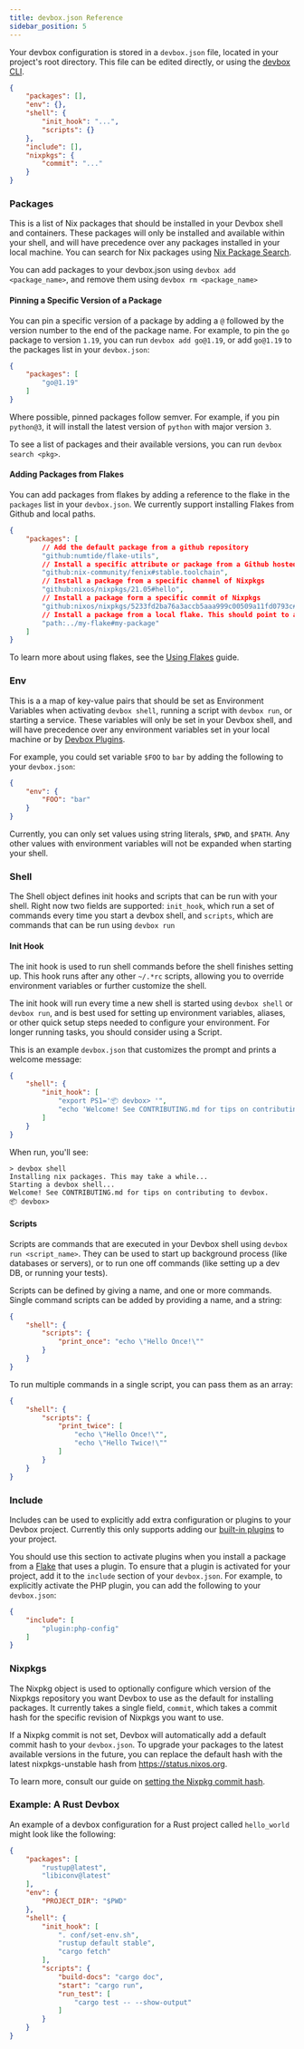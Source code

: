 ```yaml
---
title: devbox.json Reference
sidebar_position: 5
---
```


Your devbox configuration is stored in a `devbox.json` file, located in your project's root directory. This file can be edited directly, or using the [devbox CLI](cli_reference/devbox.md).

```json
{
    "packages": [],
    "env": {},
    "shell": {
        "init_hook": "...",
        "scripts": {}
    },
    "include": [],
    "nixpkgs": {
        "commit": "..."
    }
}
```

### Packages

This is a list of Nix packages that should be installed in your Devbox shell and containers. These packages will only be installed and available within your shell, and will have precedence over any packages installed in your local machine. You can search for Nix packages using [Nix Package Search](https://search.nixos.org/packages).

You can add packages to your devbox.json using `devbox add <package_name>`, and remove them using `devbox rm <package_name>`

#### Pinning a Specific Version of a Package

You can pin a specific version of a package by adding a `@` followed by the version number to the end of the package name. For example, to pin the `go` package to version `1.19`, you can run `devbox add go@1.19`, or add `go@1.19` to the packages list in your `devbox.json`:

```json
{
    "packages": [
        "go@1.19"
    ]
}
```

Where possible, pinned packages follow semver. For example, if you pin `python@3`, it will install the latest version of `python` with major version `3`.

To see a list of packages and their available versions, you can run `devbox search <pkg>`.

#### Adding Packages from Flakes

You can add packages from flakes by adding a reference to the  flake in the `packages` list in your `devbox.json`. We currently support installing Flakes from Github and local paths.

```json
{
    "packages": [
        // Add the default package from a github repository
        "github:numtide/flake-utils",
        // Install a specific attribute or package from a Github hosted flake
        "github:nix-community/fenix#stable.toolchain",
        // Install a package from a specific channel of Nixpkgs
        "github:nixos/nixpkgs/21.05#hello",
        // Install a package form a specific commit of Nixpkgs
        "github:nixos/nixpkgs/5233fd2ba76a3accb5aaa999c00509a11fd0793c#hello",
        // Install a package from a local flake. This should point to a directory that contains a flake.nix file.
        "path:../my-flake#my-package"
    ]
}
```

To learn more about using flakes, see the [Using Flakes](guides/using_flakes.md) guide.


### Env

This is a a map of key-value pairs that should be set as Environment Variables when activating `devbox shell`, running a script with `devbox run`, or starting a service. These variables will only be set in your Devbox shell, and will have precedence over any environment variables set in your local machine or by [Devbox Plugins](guides/plugins.md).

For example, you could set variable `$FOO` to `bar` by adding the following to your `devbox.json`:

```json
{
    "env": {
        "FOO": "bar"
    }
}
```

Currently, you can only set values using string literals, `$PWD`, and `$PATH`. Any other values with environment variables will not be expanded when starting your shell.


### Shell

The Shell object defines init hooks and scripts that can be run with your shell. Right now two fields are supported: `init_hook`, which run a set of commands every time you start a devbox shell, and `scripts`, which are commands that can be run using `devbox run`

#### Init Hook

The init hook is used to run shell commands before the shell finishes setting up. This hook runs after any other `~/.*rc` scripts, allowing you to override environment variables or further customize the shell.

The init hook will run every time a new shell is started using `devbox shell` or `devbox run`, and is best used for setting up environment variables, aliases, or other quick setup steps needed to configure your environment. For longer running tasks, you should consider using a Script.

This is an example `devbox.json` that customizes the prompt and prints a welcome message:

```json
{
    "shell": {
        "init_hook": [
            "export PS1='📦 devbox> '",
            "echo 'Welcome! See CONTRIBUTING.md for tips on contributing to devbox.'"
        ]
    }
}
```

When run, you'll see:

```text
> devbox shell
Installing nix packages. This may take a while...
Starting a devbox shell...
Welcome! See CONTRIBUTING.md for tips on contributing to devbox.
📦 devbox>
```

#### Scripts

Scripts are commands that are executed in your Devbox shell using `devbox run <script_name>`. They can be used to start up background process (like databases or servers), or to run one off commands (like setting up a dev DB, or running your tests).

Scripts can be defined by giving a name, and one or more commands. Single command scripts can be added by providing a name, and a string:

```json
{
    "shell": {
        "scripts": {
            "print_once": "echo \"Hello Once!\""
        }
    }
}
```

To run multiple commands in a single script, you can pass them as an array:

```json
{
    "shell": {
        "scripts": {
            "print_twice": [
                "echo \"Hello Once!\"",
                "echo \"Hello Twice!\""
            ]
        }
    }
}
```

### Include

Includes can be used to explicitly add extra configuration or plugins to your Devbox project. Currently this only supports adding our [built-in plugins](guides/plugins.md) to your project.

You should use this section to activate plugins when you install a package from a [Flake](guides/using_flakes.md) that uses a plugin. To ensure that a plugin is activated for your project, add it to the `include` section of your `devbox.json`. For example, to explicitly activate the PHP plugin, you can add the following to your `devbox.json`:

```json
{
    "include": [
        "plugin:php-config"
    ]
}
```

### Nixpkgs

The Nixpkg object is used to optionally configure which version of the Nixpkgs repository you want Devbox to use as the default for installing packages. It currently takes a single field, `commit`, which takes a commit hash for the specific revision of Nixpkgs you want to use.

If a Nixpkg commit is not set, Devbox will automatically add a default commit hash to your `devbox.json`. To upgrade your packages to the latest available versions in the future, you can replace the default hash with the latest nixpkgs-unstable hash from https://status.nixos.org.

To learn more, consult our guide on [setting the Nixpkg commit hash](guides/pinning_packages.md).

### Example: A Rust Devbox

An example of a devbox configuration for a Rust project called `hello_world` might look like the following:

```json
{
    "packages": [
        "rustup@latest",
        "libiconv@latest"
    ],
    "env": {
        "PROJECT_DIR": "$PWD"
    },
    "shell": {
        "init_hook": [
            ". conf/set-env.sh",
            "rustup default stable",
            "cargo fetch"
        ],
        "scripts": {
            "build-docs": "cargo doc",
            "start": "cargo run",
            "run_test": [
                "cargo test -- --show-output"
            ]
        }
    }
}
```
